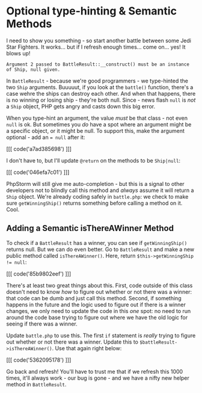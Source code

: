 # Optional type-hinting & Semantic Methods

I need to show you something - so start another battle between some Jedi
Star Fighters. It works... but if I refresh enough times... come on... yes!
It blows up!

    Argument 2 passed to BattleResult::__construct() must be an instance
    of Ship, null given.

In `BattleResult` - because we're good programmers - we type-hinted the two
`Ship` arguments. Buuuuut, if you look at the `battle()` function, there's
a case wehre the ships can destroy each other. And when that happens, there
is no winning or losing ship - they're both null. Since - news flash `null`
is *not* a `Ship` object, PHP gets angry and casts down this big error.

When you type-hint an argument, the value *must* be that class - not even
`null` is ok. But sometimes you *do* have a spot where an argument might
be a specific object, or it might be null. To support this, make the argument
optional - add an `= null` after it:

[[[ code('a7ad385698') ]]]

I don't have to, but I'll update `@return` on the methods to be `Ship|null`:

[[[ code('046efa7c01') ]]]

PhpStorm will still give me auto-completion - but this is a signal to other
developers not to blindly call this method and *always* assume it will return
a `Ship` object. We're already coding safely in `battle.php`: we check to
make sure `getWinningShip()` returns something before calling a method on
it. Cool.

## Adding a Semantic isThereAWinner Method

To check if a `BattleResult` has a winner, you can see if `getWinningShip()`
returns null. But we can do even better. Go to `BattleResult` and make a
new public method called `isThereAWinner()`. Here, return
`$this->getWinningShip != null`:

[[[ code('85b9802eef') ]]]

There's at least two great things about this. First, code outside of this
class doesn't need to know *how* to figure out whether or not there was a winner:
that code can be dumb and just call this method. Second, if something happens
in the future and the logic used to figure out if there is a winner changes,
we only need to update the code in this *one* spot: no need to run around
the code base trying to figure out where we have the old logic for seeing
if there was a winner.

Update `battle.php` to use this. The first `if` statement is *really* trying
to figure out whether or not there was a winner. Update this to
`$battleResult->isThereAWinner()`. Use that again right below:

[[[ code('5362095178') ]]]

Go back and refresh! You'll have to trust me that if we refresh this 1000
times, it'll always work - our bug is gone - and we have a nifty new helper
method in `BattleResult`.



